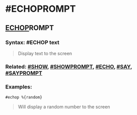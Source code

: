 # #ECHOPROMPT

## <u>ECHOP</u>ROMPT

### **Syntax:** #ECHOP text

> Display text to the screen

### **Related:** [#SHOW](SHOW.md), [#SHOWPROMPT](SHOWPROMPT.md), [#ECHO](ECHO.md), [#SAY](ECHO.md), [#SAYPROMPT](SAYPROMPT.md)

### **Examples:**
`#echop %{random}`
> Will display a random number to the screen
